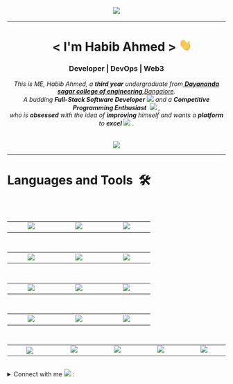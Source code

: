 <p align="center">
    <img src="https://github.com/thompsonemerson/thompsonemerson/raw/master/cover-thompson.png" height="200"/>
</p>

<hr>
    <h1 align="center">&nbsp;&nbsp;&nbsp;&nbsp;< I'm Habib Ahmed >
    <img src="https://raw.githubusercontent.com/ABSphreak/ABSphreak/master/gifs/Hi.gif" width="30px">
    </h1>
    <center>
    <h3 align="center"> Developer | DevOps | Web3 </h3>
    </center>


<p align="center">
    <em>This is ME, Habib Ahmed, a <b>third year</b> undergraduate from<a href="https://www.dsce.edu.in/"> 
            <b>Dayananda sagar college of engineering</b>,Bangalore</a>.<br>
            A budding <b>Full-Stack Software Developer</b> 
            <img src="https://github.com/TheDudeThatCode/TheDudeThatCode/blob/master/Assets/Developer.gif"width="30px"> and a <b>Competitive Programming Enthusiast</b>&nbsp;
            <img src="https://github.com/TheDudeThatCode/TheDudeThatCode/blob/master/Assets/Designer.gif" width="36px">&nbsp,<br>who is <b>obsessed</b> with the idea of <b>improving</b> himself and wants a <b>platform</b> to <b>excel</b> 
            <img src="https://github.com/TheDudeThatCode/TheDudeThatCode/blob/master/Assets/Medal.gif" width="20px">&nbsp.
  </em> 
  <br><br>

<p align="center">
  <a>
    <img align="center" src="https://github-readme-streak-stats.herokuapp.com?user=habib-ahmed-00&theme=dark&hide_border=true"/>
  </a>
</p>

<hr>

# Languages and Tools &nbsp;🛠 
<br>
<br>
    <table>
        <tr>
            <td align="center" width="96">
                <a>
                <img src="https://www.vectorlogo.zone/logos/mysql/mysql-official.svg" width="50"/>
                </a>
            </td>
            <td align="center" width="96">
                <a>
                <img src="https://www.vectorlogo.zone/logos/firebase/firebase-icon.svg" width="50"/>
                </a>
            </td>
            <td align="center" width="96">
                <a>
                <img src="https://www.vectorlogo.zone/logos/mongodb/mongodb-icon.svg" width="50"/>
                </a>
            </td>
        </tr>
  </table>
<br/>
    <table>
        <tr>
            <td align="center" width="96">
                <a>
                <img src="https://www.vectorlogo.zone/logos/djangoproject/djangoproject-icon.svg" width="50"/>
                </a>
            </td>
            <td align="center" width="96">
                <a>
                <img src="https://upload.wikimedia.org/wikipedia/commons/3/3c/Flask_logo.svg" width="50"/>
                </a>
            </td>
            <td align="center" width="96">
                <a>
                <img src="https://www.vectorlogo.zone/logos/expressjs/expressjs-icon.svg" width="50"/>
                </a>
            </td>
        </tr>
    </table>
<br>
    <table>
        <tr>
            <td align="center" width="96">
                <a>
                <img src="https://www.vectorlogo.zone/logos/visualstudio_code/visualstudio_code-icon.svg" width="40"/>
                </a>
            </td>
            <td align="center" width="96">
                <a>
                <img src="https://upload.wikimedia.org/wikipedia/commons/1/1d/PyCharm_Icon.svg" width="40"/>
                </a>
            </td> 
            <td align="center" width="96">
                <a>
                <img src="https://cdn.worldvectorlogo.com/logos/sublime-text.svg" width="40"/>
                </a>
            </td> 
        </tr>
  </table>
    <br>
  <table>
        <tr>
            <td align="center" width="96">
                <a>
                <img src="https://www.vectorlogo.zone/logos/python/python-icon.svg" width="50"/>
                </a>
            </td>
            <td align="center" width="96">
                <a>
                    <img src="https://github.com/soilshubham/soilshubham/blob/main/icons/js.svg" width="50"/>
                </a>
            </td>
            <td align="center" width="96">
                <a>
                <img src="https://www.vectorlogo.zone/logos/java/java-icon.svg" width="50"/>
                </a>
            </td>
        </tr>
    </table>
<br>
    <table>
        <tr>
            <td align="center" width="100">
                <img align="center" src="https://www.vectorlogo.zone/logos/w3_html5/w3_html5-icon.svg" width="50">
            </td>
        <td align="center" width="96">
            <a>
            <img src="https://github.com/soilshubham/soilshubham/blob/main/icons/css.svg" width="50"/>
            </a>
        </td>
        <td align="center" width="96">
            <a>
            <img src="https://www.vectorlogo.zone/logos/getbootstrap/getbootstrap-icon.svg" width="50"/>
            </a>
        </td>
        <td align="center" width="96">
            <a>
            <img src="https://www.vectorlogo.zone/logos/jquery/jquery-icon.svg" width="50"/>
            </a>
        </td>
        <td align="center" width="96">
            <a>
            <img src="https://www.vectorlogo.zone/logos/reactjs/reactjs-icon.svg" width="50"/>
            </a>
        </td>
    </tr>
  </table>
<br>
<details>
    <summary> Connect with me 
        <a target="_blank">
            <img src="https://github.com/JayantGoel001/JayantGoel001/blob/master/GIF/Handshake.gif" height="25px" style="max-width:100%;">
        </a>:
    </summary>  
<br/>
    <p align="center">
        <a href="[PORTFOLIO](https://habibulbasharahmed.netlify.app/)">
            <img src="https://img.shields.io/badge/-portfolio-3423A6?style=for-the-badge&logo=Google-Chrome&logoColor=white"/>
        </a>
        <a href="https://www.linkedin.com/in/habibul-bashar-ahmed-a8700520a/">
            <img src="https://img.shields.io/badge/-Habib%20Ahmed-0077B5?style=for-the-badge&logo=Linkedin&logoColor=white"/>
        </a>
        <a href="mailto:hahmed.y2k@gmail.com">
            <img src="https://img.shields.io/badge/-hahmed.y2k@gmail.com-D14836?style=for-the-badge&logo=Gmail&logoColor=white"/>
        </a>
        <a href="https://instagram.com/__laruuu_">
            <img src="https://img.shields.io/badge/-__laruuu__-E4405F?style=for-the-badge&logo=Instagram&logoColor=white"/>
        </a>
    </p>

</details>
